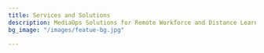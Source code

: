 ```yaml
---
title: Services and Solutions
description: MediaOps Solutions for Remote Workforce and Distance Learning
bg_image: "/images/featue-bg.jpg"

---
```

